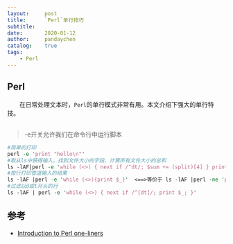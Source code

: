 ```yaml
---
layout:     post
title:      `Perl`单行技巧
subtitle:   
date:       2020-01-12
author:     pandaychen
catalog:    true
tags:
    - Perl
---
```


##  Perl
&emsp;&emsp;在日常处理文本时，`Perl`的单行模式非常有用。本文介绍下强大的单行特技。

## 
> -e开关允许我们在命令行中运行脚本
```perl
#简单的打印
perl -e 'print "hello\n"'
#取从ls中获得输入，找到文件大小的字段，计算所有文件大小的总和
ls -lAF|perl -e 'while (<>) { next if /^dt/; $sum += (split)[4] } print "$sum\n"'
#按行打印管道输入的结果
ls -lAF |perl -e 'while (<>){print $_}'  <==>等价于 ls -lAF |perl -ne 'print $_' 
#过滤以d或t开头的行
ls -lAF | perl -e 'while (<>) { next if /^[dt]/; print $_; }'
```

## 参考
-  [Introduction to Perl one-liners](https://catonmat.net/introduction-to-perl-one-liners)